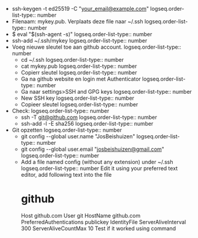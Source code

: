 - ssh-keygen -t ed25519 -C "your_email@example.com"
  logseq.order-list-type:: number
- Filenaam: mykey.pub. Verplaats deze file naar ~/.ssh
  logseq.order-list-type:: number
- $ eval "$(ssh-agent -s)"
  logseq.order-list-type:: number
- ssh-add ~/.ssh/mykey
  logseq.order-list-type:: number
- Voeg nieuwe sleutel toe aan github account.
  logseq.order-list-type:: number
	- cd ~/.ssh
	  logseq.order-list-type:: number
	- cat mykey.pub
	  logseq.order-list-type:: number
	- Copierr sleutel
	  logseq.order-list-type:: number
	- Ga na github website en login met Authenticator
	  logseq.order-list-type:: number
	- Ga naar settings>SSH and GPG keys
	  logseq.order-list-type:: number
	- New SSH key
	  logseq.order-list-type:: number
	- Copieer sleutel
	  logseq.order-list-type:: number
- Check: 
  logseq.order-list-type:: number
	- ssh -T git@github.com
	  logseq.order-list-type:: number
	- ssh-add -l -E sha256
	  logseq.order-list-type:: number
- Git opzetten
  logseq.order-list-type:: number
	- git config --global user.name "JosBeishuizen"
	  logseq.order-list-type:: number
	- git config --global user.email "josbeishuizen@gmail.com"
	  logseq.order-list-type:: number
	- Add a file named config (without any extension) under ~/.ssh
	  logseq.order-list-type:: number
	  Edit it using your preferred text editor, add following text into the file
	  # github
	  Host github.com
	      User git
	      HostName github.com
	      PreferredAuthentications publickey
	      IdentityFile <path to your private key file>
	      ServerAliveInterval 300
	      ServerAliveCountMax 10
	  Test if it worked using command